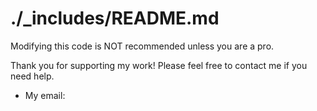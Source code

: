 # ./_includes/README.md

Modifying this code is NOT recommended unless you are a pro.

Thank you for supporting my work! Please feel free to contact me if you need help.

- My email: 